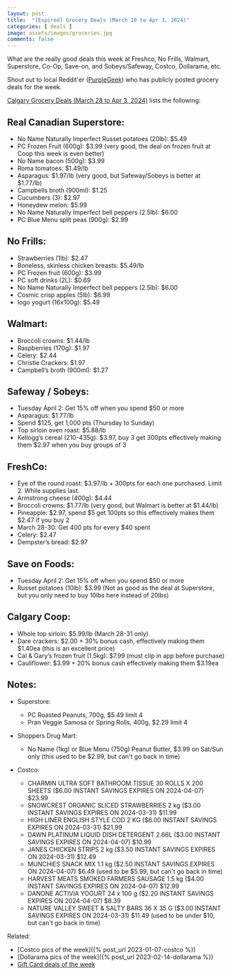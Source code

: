 ```yaml
---
layout: post
title:  "[Expired] Grocery Deals (March 28 to Apr 3, 2024)"
categories: [ deals ]
image: assets/images/groceries.jpg
comments: false
---
```


What are the really good deals this week at Freshco, No Frills, Walmart, Superstore, Co-Op, Save-on, and Sobeys/Safeway, Costco, Dollarama, etc.

Shout out to local Reddit'er ([PurpleGeek](https://www.reddit.com/user/PurpleGeek/)) who has publicly posted grocery deals for the week.

[Calgary Grocery Deals (March 28 to Apr 3, 2024)](https://www.reddit.com/r/Calgary/comments/1bpd71y/calgary_grocery_deals_march_28_to_april_3_2024/) lists the following:

## Real Canadian Superstore:
- No Name Naturally Imperfect Russet potatoes (20lb): $5.49
- PC Frozen Fruit (600g): $3.99 (very good, the deal on frozen fruit at Coop this week is even better)
- No Name bacon (500g): $3.99
- Roma tomatoes: $1.49/lb
- Asparagus: $1.97/lb (very good, but Safeway/Sobeys is better at $1.77/lb)
- Campbells broth (900ml): $1.25
- Cucumbers (3): $2.97
- Honeydew melon: $5.99
- No Name Naturally Imperfect bell peppers (2.5lb): $6.00
- PC Blue Menu split peas (900g): $2.99

## No Frills:
- Strawberries (1lb): $2.47
- Boneless, skinless chicken breasts: $5.49/lb
- PC Frozen fruit (600g): $3.99
- PC soft drinks (2L): $0.69
- No Name Naturally Imperfect bell peppers (2.5lb): $6.00
- Cosmic crisp apples (5lb): $6.99
- Iogo yogurt (16x100g): $5.49

## Walmart:
- Broccoli crowns: $1.44/lb
- Raspberries (170g): $1.97
- Celery: $2.44
- Christie Crackers: $1.97
- Campbell’s broth (900ml): $1.27

## Safeway / Sobeys:
- Tuesday April 2: Get 15% off when you spend $50 or more
- Asparagus: $1.77/lb
- Spend $125, get 1,000 pts (Thursday to Sunday)
- Top sirloin oven roast: $5.88/lb
- Kellogg’s cereal (210-435g): $3.97, buy 3 get 300pts effectively making them $2.97 when you buy groups of 3

## FreshCo:
- Eye of the round roast: $3.97/lb + 300pts for each one purchased. Limit 2. While supplies last.
- Armstrong cheese (400g): $4.44
- Broccoli crowns: $1.77/lb (very good, but Walmart is better at $1.44/lb)
- Pineapple: $2.97, spend $5 get 100pts so this effectively makes them $2.47 if you buy 2
- March 28-30: Get 400 pts for every $40 spent
- Celery: $2.47
- Dempster’s bread: $2.97

## Save on Foods:
- Tuesday April 2: Get 15% off when you spend $50 or more
- Russet potatoes (10lb): $3.99 (Not as good as the deal at Superstore, but you only need to buy 10lbs here instead of 20lbs)

## Calgary Coop:
- Whole top sirloin: $5.99/lb (March 28-31 only)
- Dare crackers: $2.00 + 30% bonus cash, effectively making them $1.40ea (this is an excellent price)
- Cal & Gary’s frozen fruit (1.5kg): $7.99 (must clip in app before purchase)
- Cauliflower: $3.99 + 20% bonus cash effectively making them $3.19ea

## Notes:
- Superstore:
    - PC Roasted Peanuts, 700g, $5.49 limit 4
    - Pran Veggie Samosa or Spring Rolls, 400g, $2.29 limit 4

- Shoppers Drug Mart:
    - No Name (1kg) or Blue Menu (750g) Peanut Butter, $3.99 on Sat/Sun only (this used to be $2.99, but can't go back in time)

- Costco:
    - CHARMIN ULTRA SOFT BATHROOM TISSUE 30 ROLLS X 200 SHEETS ($6.00 INSTANT SAVINGS EXPIRES ON 2024-04-07) $23.99
    - SNOWCREST ORGANIC SLICED STRAWBERRIES 2 kg ($3.00 INSTANT SAVINGS EXPIRES ON 2024-03-31) $11.99
    - HIGH LINER ENGLISH STYLE COD 2 KG ($6.00 INSTANT SAVINGS EXPIRES ON 2024-03-31) $21.99
    - DAWN PLATINUM LIQUID DISH DETERGENT 2.66L ($3.00 INSTANT SAVINGS EXPIRES ON 2024-04-07) $10.99
    - JANES CHICKEN STRIPS 2 kg ($3.50 INSTANT SAVINGS EXPIRES ON 2024-03-31) $12.49
    - MUNCHIES SNACK MIX 1.1 kg ($2.50 INSTANT SAVINGS EXPIRES ON 2024-04-07) $6.49 (used to be $5.99, but can't go back in time)
    - HARVEST MEATS SMOKED FARMERS SAUSAGE 1.5 kg ($4.00 INSTANT SAVINGS EXPIRES ON 2024-04-07) $12.99
    - DANONE ACTIVIA YOGURT 24 x 100 g ($2.20 INSTANT SAVINGS EXPIRES ON 2024-04-07) $8.39
    - NATURE VALLEY SWEET & SALTY BARS 36 X 35 G ($3.00 INSTANT SAVINGS EXPIRES ON 2024-03-31) $11.49 (used to be under $10, but can't go back in time)

Related:
 - [Costco pics of the week]({% post_url 2023-01-07-costco %})
 - [Dollarama pics of the week]({% post_url 2023-02-14-dollarama %})
 - [Gift Card deals of the week](https://forums.redflagdeals.com/various-retailers-gift-cards-deals-discounts-2024-2666408)

 